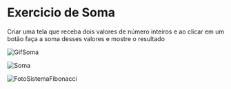 # Exercicio de Soma

Criar uma tela que receba dois valores de número inteiros e ao clicar em um botão faça a soma desses valores e mostre o resultado


![GifSoma](https://user-images.githubusercontent.com/48251038/74603899-3d7b5c80-5097-11ea-906f-afaa3c4b52ce.gif)



![Soma](https://user-images.githubusercontent.com/48251038/74596988-d9747c00-5035-11ea-9bea-52609f6fe167.JPG)


![FotoSistemaFibonacci](https://user-images.githubusercontent.com/48251038/74596891-20fa0880-5034-11ea-810b-1b26cd64ff53.png)
